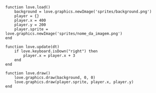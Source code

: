     
    function love.load()
  		background = love.graphics.newImage('sprites/background.png')
  		player = {}
  		player.x = 400
		player.y = 200
 		player.sprite = love.graphics.newImage('sprites/nome_da_imagem.png')
	end

    function love.update(dt)
        if love.keyboard.isDown("right") then
            player.x = player.x + 3
        end
    end

    function love.draw()
        love.graphics.draw(background, 0, 0)
  		love.graphics.draw(player.sprite, player.x, player.y)
	end